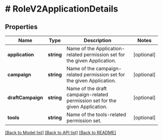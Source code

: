 # # RoleV2ApplicationDetails

## Properties

Name | Type | Description | Notes
------------ | ------------- | ------------- | -------------
**application** | **string** | Name of the Application-related permission set for the given Application. | [optional] 
**campaign** | **string** | Name of the campaign-related permission set for the given Application. | [optional] 
**draftCampaign** | **string** | Name of the draft campaign-related permission set for the given Application. | [optional] 
**tools** | **string** | Name of the tools-related permission set. | [optional] 

[[Back to Model list]](../../README.md#documentation-for-models) [[Back to API list]](../../README.md#documentation-for-api-endpoints) [[Back to README]](../../README.md)



